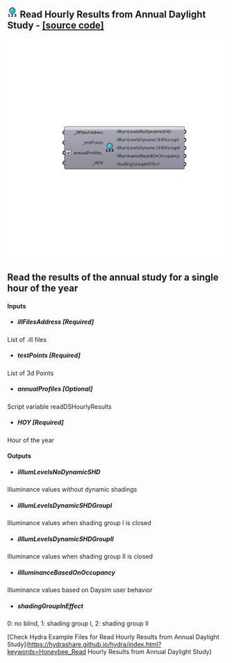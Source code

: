 ## ![](../../images/icons/Read_Hourly_Results_from_Annual_Daylight_Study.png) Read Hourly Results from Annual Daylight Study - [[source code]](https://github.com/mostaphaRoudsari/honeybee/tree/master/src/Honeybee_Read%20Hourly%20Results%20from%20Annual%20Daylight%20Study.py)

![](../../images/components/Read_Hourly_Results_from_Annual_Daylight_Study.png)

Read the results of the annual study for a single hour of the year
 -
 

#### Inputs
* ##### illFilesAddress [Required]
List of .ill files
* ##### testPoints [Required]
List of 3d Points
* ##### annualProfiles [Optional]
Script variable readDSHourlyResults
* ##### HOY [Required]
Hour of the year

#### Outputs
* ##### iIllumLevelsNoDynamicSHD
Illuminance values without dynamic shadings
* ##### iIllumLevelsDynamicSHDGroupI
Illuminance values when shading group I is closed
* ##### iIllumLevelsDynamicSHDGroupII
Illuminance values when shading group II is closed
* ##### iIlluminanceBasedOnOccupancy
Illuminance values based on Daysim user behavior
* ##### shadingGroupInEffect
0: no blind, 1: shading group I, 2: shading group II


[Check Hydra Example Files for Read Hourly Results from Annual Daylight Study](https://hydrashare.github.io/hydra/index.html?keywords=Honeybee_Read Hourly Results from Annual Daylight Study)